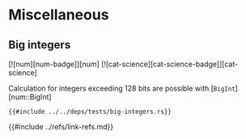 # Miscellaneous

## Big integers

[![num][num-badge]][num]  [![cat-science][cat-science-badge]][cat-science]

Calculation for integers exceeding 128 bits are possible with [`BigInt`][num::BigInt]

```rust,editable
{{#include ../../deps/tests/big-integers.rs}}
```

{{#include ../refs/link-refs.md}}
